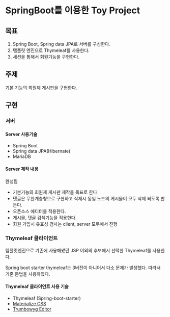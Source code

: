 # SpringBoot를 이용한 Toy Project

## 목표

1. Spring Boot, Spring data JPA로 서버를 구성한다.
1. 템플릿 엔진으로 Thymeleaf를 사용한다.
1. 세션을 통해서 회원기능을 구현한다.

## 주제

기본 기능의 회원제 게시판을 구현한다.

## 구현

### 서버

#### Server 사용기술

- Spring Boot
- Spring data JPA(Hibernate)
- MariaDB

#### Server 제작 내용

완성됨

- 기본기능의 회원제 게시판 제작을 목표로 한다
- 댓글은 무한계층형으로 구현하고 삭제시 동일 노드의 게시물이 모두 삭제 되도록 만든다.
- 오픈소스 에디터를 적용한다.
- 게시물, 댓글 검색기능을 적용한다.
- 회원 가입시 유효성 검사는 client, server 모두에서 진행

### Thymeleaf 클라이언트

템플릿엔진으로 기존에 사용해봤던 JSP 이외의 후보에서 선택한 Thymeleaf를 사용한다.

Spring boot starter thymeleaf는 3버전이 아니어서 다소 문제가 발생했다. 따라서 기존 문법을 사용하였다.

#### Thymeleaf 클라이언트 사용 기술

- Thymeleaf (Spring-boot-starter)
- [Materialize CSS](http://materializecss.com/)
- [Trumbowyg Editor](https://github.com/Alex-D/Trumbowyg)
